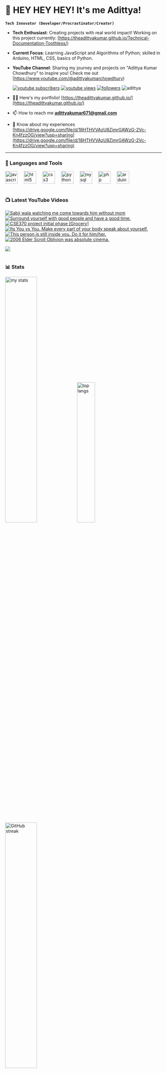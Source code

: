 # 👑 HEY HEY HEY! It's me Adittya!

**`Tech Innovator (Developer/Procrastinator/Creator)`**

- **Tech Enthusiast**: Creating projects with real world impact! Working on this project currently: [https://theadittyakumar.github.io/Technical-Documentation-Toothless/)
- **Current Focus**: Learning JavaScript and Algorithms of Python; skilled in Arduino, HTML, CSS, basics of Python.
- **YouTube Channel**: Sharing my journey and projects on "Adittya Kumar Chowdhury" to inspire you! Check me out [https://www.youtube.com/@adittyakumarchowdhury) 

   <p align="left">
      <a href="https://www.youtube.com/channel/UCu68HfYtlcXFI7kNhnSdspA?sub_confirmation=1">
         <img alt="youtube subscribers" title="Subscribe to my YouTube channel" src="https://custom-icon-badges.demolab.com/youtube/channel/subscribers/UCu68HfYtlcXFI7kNhnSdspA?color=%23E05D44&label=SUBSCRIBE&logo=video&logoColor=white&style=for-the-badge&labelColor=CE4630"/></a> 
      <a href="https://www.youtube.com/c/adittyakumarchowdhury">
         <img alt="youtube views" title="YouTube views" src="https://custom-icon-badges.demolab.com/youtube/channel/views/UCu68HfYtlcXFI7kNhnSdspA?color=%23E1AD0E&logo=eye&logoColor=white&style=for-the-badge&labelColor=C79600"/></a> 
      <a href="https://github.com/TheAdittyaKumar?tab=followers">
         <img alt="followers" title="Follow me on Github" src="https://custom-icon-badges.demolab.com/github/followers/TheAdittyaKumar?color=236ad3&labelColor=1155ba&style=for-the-badge&logo=person-add&label=Follow&logoColor=white"/></a>
      <img src="https://komarev.com/ghpvc/?username=TheAdittyaKumar&label=Profile%20views&color=0e75b6&style=flat" alt="adittya" />
   </p>


- 👨‍💻 Here's my portfolio! [https://theadittyakumar.github.io/](https://theadittyakumar.github.io/)

- 📫 How to reach me **adittyakumar671@gmail.com**

- 📄 Know about my experiences [https://drive.google.com/file/d/18HTHVVAzU8ZimrGAWzG-2Vc-Kn4fzzOG/view?usp=sharing](https://drive.google.com/file/d/18HTHVVAzU8ZimrGAWzG-2Vc-Kn4fzzOG/view?usp=sharing)

---

### 🧰 Languages and Tools

<div align="left">
  <img src="https://cdn.jsdelivr.net/gh/devicons/devicon/icons/javascript/javascript-original.svg" height="40" alt="javascript logo"  />
  <img width="12" />
  <img src="https://cdn.jsdelivr.net/gh/devicons/devicon/icons/html5/html5-original.svg" height="40" alt="html5 logo"  />
  <img width="12" />
  <img src="https://cdn.jsdelivr.net/gh/devicons/devicon/icons/css3/css3-original.svg" height="40" alt="css3 logo"  />
  <img width="12" />
  <img src="https://cdn.jsdelivr.net/gh/devicons/devicon/icons/python/python-original.svg" height="40" alt="python logo"  />
  <img width="12" />
  <img src="https://cdn.jsdelivr.net/gh/devicons/devicon/icons/mysql/mysql-original.svg" height="40" alt="mysql logo"  />
  <img width="12" />
  <img src="https://cdn.jsdelivr.net/gh/devicons/devicon/icons/php/php-original.svg" height="40" alt="php logo"  />
  <img width="12" />
  <img src="https://cdn.jsdelivr.net/gh/devicons/devicon/icons/arduino/arduino-original.svg" height="40" alt="arduino logo"  />
</div>


#

### 📺 Latest YouTube Videos

<!-- BEGIN YOUTUBE-CARDS -->
[![Sabji wala watching me come towards him without mom](https://ytcards.demolab.com/?id=QKFKd9uKPpw&title=Sabji+wala+watching+me+come+towards+him+without+mom&lang=en&timestamp=1746254333&background_color=%230d1117&title_color=%23ffffff&stats_color=%23dedede&max_title_lines=1&width=250&border_radius=5 "Sabji wala watching me come towards him without mom")](https://www.youtube.com/watch?v=QKFKd9uKPpw)
[![Surround yourself with good people and have a good time.](https://ytcards.demolab.com/?id=mXwQlYHfnuw&title=Surround+yourself+with+good+people+and+have+a+good+time.&lang=en&timestamp=1745717775&background_color=%230d1117&title_color=%23ffffff&stats_color=%23dedede&max_title_lines=1&width=250&border_radius=5 "Surround yourself with good people and have a good time.")](https://www.youtube.com/watch?v=mXwQlYHfnuw)
[![CSE370 project initial phase [Grocery]](https://ytcards.demolab.com/?id=ATWx-uemVbo&title=CSE370+project+initial+phase+%5BGrocery%5D&lang=en&timestamp=1745714344&background_color=%230d1117&title_color=%23ffffff&stats_color=%23dedede&max_title_lines=1&width=250&border_radius=5 "CSE370 project initial phase [Grocery]")](https://www.youtube.com/watch?v=ATWx-uemVbo)
[![Its You vs You. Make every part of your body speak about yourself.](https://ytcards.demolab.com/?id=GPNFb4Xyyg8&title=Its+You+vs+You.+Make+every+part+of+your+body+speak+about+yourself.&lang=en&timestamp=1745676778&background_color=%230d1117&title_color=%23ffffff&stats_color=%23dedede&max_title_lines=1&width=250&border_radius=5 "Its You vs You. Make every part of your body speak about yourself.")](https://www.youtube.com/watch?v=GPNFb4Xyyg8)
[![This person is still inside you. Do it for him/her.](https://ytcards.demolab.com/?id=msSi8TO04fY&title=This+person+is+still+inside+you.+Do+it+for+him%2Fher.&lang=en&timestamp=1745637804&background_color=%230d1117&title_color=%23ffffff&stats_color=%23dedede&max_title_lines=1&width=250&border_radius=5 "This person is still inside you. Do it for him/her.")](https://www.youtube.com/watch?v=msSi8TO04fY)
[![2006 Elder Scroll Oblivion was absolute cinema.](https://ytcards.demolab.com/?id=49yrSPeUckE&title=2006+Elder+Scroll+Oblivion+was+absolute+cinema.&lang=en&timestamp=1745624892&background_color=%230d1117&title_color=%23ffffff&stats_color=%23dedede&max_title_lines=1&width=250&border_radius=5 "2006 Elder Scroll Oblivion was absolute cinema.")](https://www.youtube.com/watch?v=49yrSPeUckE)
<!-- END YOUTUBE-CARDS -->

[<img src="https://custom-icon-badges.demolab.com/badge/-Subscribe%20For%20More-red?style=for-the-badge&logo=video&logoColor=white"/>](https://www.youtube.com/channel/UCu68HfYtlcXFI7kNhnSdspA?sub_confirmation=1)

#

### 📊 Stats

<div align="left">
  <img alt="my stats" width="45%" src="https://github-readme-stats.vercel.app/api?username=TheAdittyaKumar&show_icons=true&hide_border=true&theme=vision-friendly-dark" />
  <img alt="top langs" width="34%" src="https://github-readme-stats.vercel.app/api/top-langs/?username=TheAdittyaKumar&layout=compact&hide_border=true&theme=vision-friendly-dark" />
  <img alt="GitHub streak" width="45%" src="https://github-readme-streak-stats.herokuapp.com/?user=TheAdittyaKumar&theme=vision-friendly-dark&hide_border=true" />

</div>



<!-- ![GitHub Streak](https://streak-stats.demolab.com?user=TheAdittyaKumar&theme=swift&border_radius=4.5) -->
#

